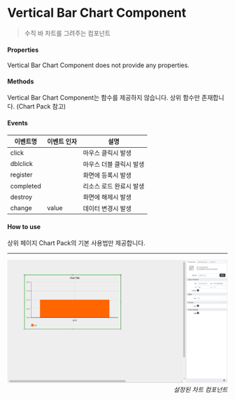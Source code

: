 # Vertical Bar Chart Component
> 수직 바 차트를 그려주는 컴포넌트

#### Properties
Vertical Bar Chart Component does not provide any properties.

#### Methods
Vertical Bar Chart Component는 함수를 제공하지 않습니다. 상위 함수만 존재합니다. (Chart Pack 참고)

#### Events
|이벤트명|이벤트 인자|설명|
|---|---|---|
|click||마우스 클릭시 발생|
|dblclick||마우스 더블 클릭시 발생|
|register||화면에 등록시 발생|
|completed||리소스 로드 완료시 발생|
|destroy||화면에 해제시 발생|
|change|value|데이터 변경시 발생|

#### How to use

상위 페이지 Chart Pack의 기본 사용법만 제공합니다.

---

![gras](./images/vertical_bar.png)
<p align="right" style="margin-top: -.85em;font-style: italic;">설정된 차트 컴포넌트</p>